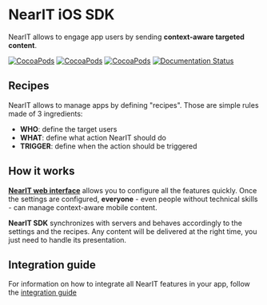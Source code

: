 # NearIT iOS SDK

NearIT allows to engage app users by sending **context-aware targeted content**.

[![CocoaPods](https://img.shields.io/cocoapods/v/NearITSDK.svg)]()
[![CocoaPods](https://img.shields.io/cocoapods/p/NearITSDK.svg)]()
[![CocoaPods](https://img.shields.io/cocoapods/l/NearITSDK.svg)]()
[![Documentation Status](https://readthedocs.org/projects/nearit-ios/badge/?version=latest)](http://nearit-ios.readthedocs.io/en/latest/?badge=latest)

## Recipes

NearIT allows to manage apps by defining "recipes". Those are simple rules made of 3 ingredients:

* **WHO**: define the target users
* **WHAT**: define what action NearIT should do
* **TRIGGER**: define when the action should be triggered

## How it works

[**NearIT web interface**](https://go.nearit.com/) allows you to configure all the features quickly.
Once the settings are configured, **everyone** - even people without technical skills - can manage context-aware mobile content.

**NearIT SDK** synchronizes with servers and behaves accordingly to the settings and the recipes. Any content will be delivered at the right time, you just need to handle its presentation.

## Integration guide

For information on how to integrate all NearIT features in your app, follow the [integration guide](http://nearit-ios.readthedocs.io/en/latest/)
